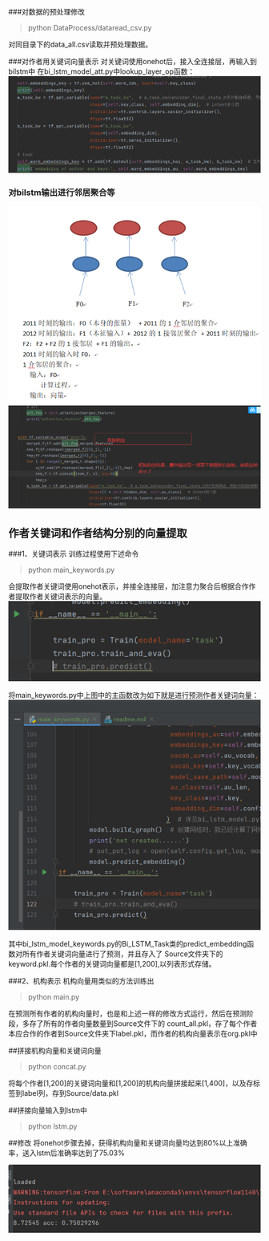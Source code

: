###对数据的预处理修改
>python DataProcess/dataread_csv.py

对同目录下的data_all.csv读取并预处理数据。

###对作者用关键词向量表示
对关键词使用onehot后，接入全连接层，再输入到bilstm中
在bi_lstm_model_att.py中lookup_layer_op函数：
![img.png](img.png)

### 对bilstm输出进行邻居聚合等
![img_1.png](img_1.png)
![img_2.png](img_2.png)

## 作者关键词和作者结构分别的向量提取
###1、关键词表示
训练过程使用下述命令
>python main_keywords.py

会提取作者关键词使用onehot表示，并接全连接层，加注意力聚合后根据合作作者提取作者关键词表示的向量。
![img_4.png](img_4.png)

将main_keywords.py中上图中的主函数改为如下就是进行预测作者关键词向量：
![img_3.png](img_3.png)

其中bi_lstm_model_keywords.py的Bi_LSTM_Task类的predict_embedding函数对所有作者关键词向量进行了预测，并且存入了
Source文件夹下的keyword.pkl.每个作者的关键词向量都是[1,200],以列表形式存储。

###2、机构表示
机构向量用类似的方法训练出
>python main.py

在预测所有作者的机构向量时，也是和上述一样的修改方式运行，然后在预测阶段，多存了所有的作者向量数量到Source文件下的
count_all.pkl，存了每个作者本应合作的作者到Source文件夹下label.pkl，而作者的机构向量表示在org.pkl中

##拼接机构向量和关键词向量
>python concat.py

将每个作者[1,200]的关键词向量和[1,200]的机构向量拼接起来[1,400]，以及存标签到label列，存到Source/data.pkl

##拼接向量输入到lstm中
>python lstm.py

##修改
将onehot步骤去掉，获得机构向量和关键词向量均达到80%以上准确率，送入lstm后准确率达到了75.03%

![img_5.png](img_5.png)
